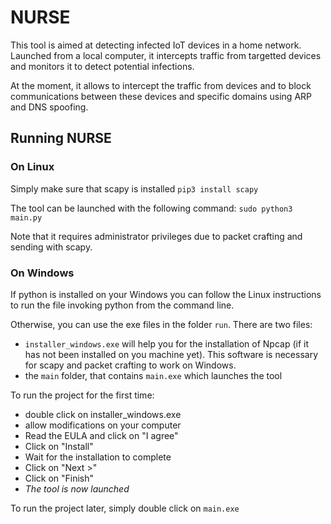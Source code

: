 # NURSE

This tool is aimed at detecting infected IoT devices in a home network. Launched from a local computer, it intercepts traffic from targetted devices and monitors it to detect potential infections.

At the moment, it allows to intercept the traffic from devices and to block communications between these devices and specific domains using ARP and DNS spoofing.


## Running NURSE

### On Linux
Simply make sure that scapy is installed
`pip3 install scapy`

The tool can be launched with the following command:
`sudo python3 main.py`

Note that it requires administrator privileges due to packet crafting and sending with scapy.

### On Windows
If python is installed on your Windows you can follow the Linux instructions to run the file invoking python from the command line.

Otherwise, you can use the exe files in the folder `run`. There are two files:
- `installer_windows.exe` will help you for the installation of Npcap (if it has not been installed on you machine yet). This software is necessary for scapy and packet crafting to work on Windows.
- the `main` folder, that contains `main.exe` which launches the tool

To run the project for the first time:
- double click on installer_windows.exe
- allow modifications on your computer
- Read the EULA and click on "I agree"
- Click on "Install"
- Wait for the installation to complete
- Click on "Next >"
- Click on "Finish"
- *The tool is now launched*

To run the project later, simply double click on `main.exe`
